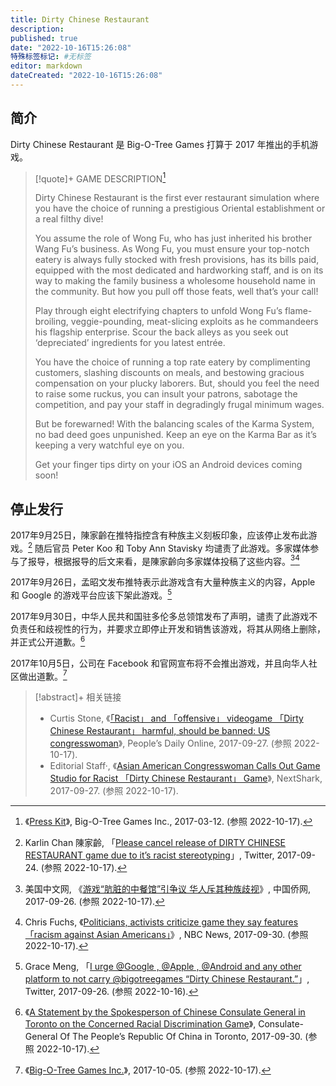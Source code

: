 ```yaml
---
title: Dirty Chinese Restaurant
description:
published: true
date: "2022-10-16T15:26:08"
特殊标签标记: #无标签
editor: markdown
dateCreated: "2022-10-16T15:26:08"
---
```


## 简介

Dirty Chinese Restaurant 是 Big-O-Tree Games 打算于 2017 年推出的手机游戏。

> [!quote]+ GAME DESCRIPTION[^pk]
>
> Dirty Chinese Restaurant is the first ever restaurant simulation where you have the choice of running a prestigious Oriental establishment or a real filthy dive!
>
> You assume the role of Wong Fu, who has just inherited his brother Wang Fu’s business. As Wong Fu, you must ensure your top-notch eatery is always fully stocked with fresh provisions, has its bills paid, equipped with the most dedicated and hardworking staff, and is on its way to making the family business a wholesome household name in the community. But how you pull off those feats, well that’s your call!
>
> Play through eight electrifying chapters to unfold Wong Fu’s flame-broiling, veggie-pounding, meat-slicing exploits as he commandeers his flagship enterprise. Scour the back alleys as you seek out ‘depreciated’ ingredients for you latest entrée.
>
> You have the choice of running a top rate eatery by complimenting customers, slashing discounts on meals, and bestowing gracious compensation on your plucky laborers. But, should you feel the need to raise some ruckus, you can insult your patrons, sabotage the competition, and pay your staff in degradingly frugal minimum wages.
>
> But be forewarned! With the balancing scales of the Karma System, no bad deed goes unpunished. Keep an eye on the Karma Bar as it’s keeping a very watchful eye on you.
>
> Get your finger tips dirty on your iOS an Android devices coming soon!

[^pk]: 《[Press Kit](https://web.archive.org/web/20170312054659/http://bigotreegames.com/press-kit/)》, Big-O-Tree Games Inc., 2017-03-12. (参照 2022-10-17).

## 停止发行

2017年9月25日，陳家齡在推特指控含有种族主义刻板印象，应该停止发布此游戏。[^06848] 随后官员 Peter Koo 和 Toby Ann Stavisky 均谴责了此游戏。多家媒体参与了报导，根据报导的后文来看，是陳家齡向多家媒体投稿了这些内容。[^162873][^n806006]

[^06848]: Karlin Chan 陳家齡, 「[Please cancel release of DIRTY CHINESE RESTAURANT game due to it’s racist stereotyping](https://web.archive.org/web/20171110012608/https://twitter.com/Karlin_C/status/912067455136206848)」, Twitter, 2017-09-24. (参照 2022-10-17).

[^162873]: 美国中文网, 《[游戏“肮脏的中餐馆”引争议 华人斥其种族歧视](https://web.archive.org/web/20211020204953/http://www.chinaqw.com/hqhr/2017/09-26/162873.shtml)》, 中国侨网, 2017-09-26. (参照 2022-10-17).

[^n806006]: Chris Fuchs, 《[Politicians, activists criticize game they say features 「racism against Asian Americans」](https://web.archive.org/web/20210508115056/https://www.nbcnews.com/news/asian-america/politicians-activists-criticize-game-they-say-features-racism-against-asian-n806006)》, NBC News, 2017-09-30. (参照 2022-10-17).

2017年9月26日，孟昭文发布推特表示此游戏含有大量种族主义的内容，Apple 和 Google 的游戏平台应该下架此游戏。[^70016]

[^70016]: Grace Meng, 「[I urge @Google , @Apple , @Android  and any other platform to not carry @bigotreegames “Dirty Chinese Restaurant.”](https://web.archive.org/web/20211022123420/https://twitter.com/RepGraceMeng/status/912485958314070016)」, Twitter, 2017-09-26. (参照 2022-10-16).

2017年9月30日，中华人民共和国驻多伦多总领馆发布了声明，谴责了此游戏不负责任和歧视性的行为，并要求立即停止开发和销售该游戏，将其从网络上删除，并正式公开道歉。[^t1498513]

[^t1498513]: 《[A Statement by the Spokesperson of Chinese Consulate General in Toronto on the Concerned Racial Discrimination Game](https://web.archive.org/web/20210614220403/http://toronto.china-consulate.org/eng/zxdt/t1498513.htm)》, Consulate-General Of The People’s Republic Of China in Toronto, 2017-09-30. (参照 2022-10-17).

2017年10月5日，公司在 Facebook 和官网宣布将不会推出游戏，并且向华人社区做出道歉。[^15201]

[^15201]: 《[Big-O-Tree Games Inc.](https://web.archive.org/web/20171007015201/http://bigotreegames.com/)》, 2017-10-05. (参照 2022-10-17).

> [!abstract]+ 相关链接
>
> +   Curtis Stone, 《[「Racist」 and 「offensive」 videogame 「Dirty Chinese Restaurant」 harmful, should be banned: US congresswoman](https://web.archive.org/web/20221013165312/http://en.people.cn/n3/2017/0927/c90000-9274286.html)》, People’s Daily Online, 2017-09-27. (参照 2022-10-17).
> +   Editorial Staff·, 《[Asian American Congresswoman Calls Out Game Studio for Racist 「Dirty Chinese Restaurant」 Game](https://web.archive.org/web/20210925131555/https://nextshark.com/asian-american-congresswoman-calls-game-studio-racist-dirty-chinese-restaurant-game/)》, NextShark, 2017-09-27. (参照 2022-10-17).

